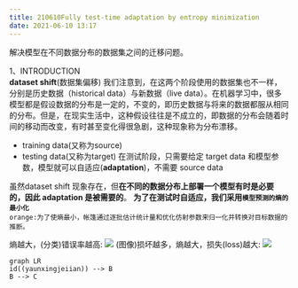 ```yaml
---
title: 210610Fully test-time adaptation by entropy minimization
date: 2021-06-10 13:17
---
```


解决模型在不同数据分布的数据集之间的迁移问题。

1、INTRODUCTION  
**dataset shift**(数据集偏移)
我们注意到，在这两个阶段使用的数据集也不一样，分别是历史数据（historical data）与新数据（live data）。在机器学习中，很多模型都是假设数据的分布是一定的，不变的，即历史数据与将来的数据都服从相同的分布。但是，在现实生活中，这种假设往往是不成立的，即数据的分布会随着时间的移动而改变，有时甚至变化得很急剧，这种现象称为分布漂移。   

- training data(又称为source)
- testing data(又称为target)
在测试阶段，只需要给定 target data 和模型参数，模型就可以自适应(**adaptation**)，不需要 source data

虽然dataset shift 现象存在，但**在不同的数据分布上部署一个模型有时是必要的，因此 adaptation 是被需要的**。  **为了在测试时自适应，我们采用`模型预测的熵的最小化`**  
`orange:为了使熵最小，帐篷通过逐批估计统计量和优化仿射参数来归一化并转换对目标数据的推断。`    

熵越大，(分类)错误率越高:
![](./_image/2021-06-10/2021-06-10-15-19-23@2x.png)
(图像)损坏越多，熵越大，损失(loss)越大:
![](./_image/2021-06-10/2021-06-10-15-19-32@2x.png)
```mermaid
graph LR
id((yaunxingjeiian)) --> B
B --> C
```
